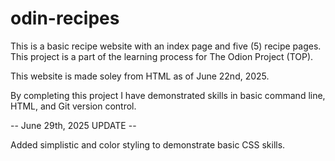 # odin-recipes

This is a basic recipe website with an index page and five (5) recipe pages. This project is a part of the learning process for The Odion Project (TOP). 

This website is made soley from HTML as of June 22nd, 2025. 

By completing this project I have demonstrated skills in basic command line, HTML, and Git version control. 

-- June 29th, 2025 UPDATE --

Added simplistic and color styling to demonstrate basic CSS skills. 